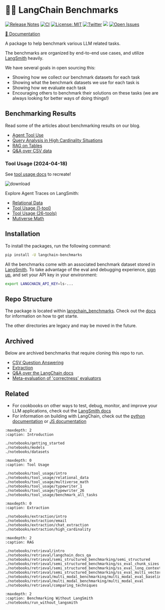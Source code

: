 # 🦜💯 LangChain Benchmarks

[![Release Notes](https://img.shields.io/github/release/langchain-ai/langchain-benchmarks)](https://github.com/langchain-ai/langchain-benchmarks/releases)
[![CI](https://github.com/langchain-ai/langchain-benchmarks/actions/workflows/ci.yml/badge.svg)](https://github.com/langchain-ai/langchain-benchmarks/actions/workflows/ci.yml)
[![License: MIT](https://img.shields.io/badge/License-MIT-yellow.svg)](https://opensource.org/licenses/MIT)
[![Twitter](https://img.shields.io/twitter/url/https/twitter.com/langchainai.svg?style=social&label=Follow%20%40LangChainAI)](https://twitter.com/langchainai)
[![](https://dcbadge.vercel.app/api/server/6adMQxSpJS?compact=true&style=flat)](https://discord.gg/6adMQxSpJS)
[![Open Issues](https://img.shields.io/github/issues-raw/langchain-ai/langchain-benchmarks)](https://github.com/langchain-ai/langchain-benchmarks/issues)


[📖 Documentation](https://langchain-ai.github.io/langchain-benchmarks/index.html)

A package to help benchmark various LLM related tasks.

The benchmarks are organized by end-to-end use cases, and
utilize [LangSmith](https://smith.langchain.com/) heavily.

We have several goals in open sourcing this:

- Showing how we collect our benchmark datasets for each task
- Showing what the benchmark datasets we use for each task is
- Showing how we evaluate each task
- Encouraging others to benchmark their solutions on these tasks (we are always looking for better ways of doing things!)

## Benchmarking Results

Read some of the articles about benchmarking results on our blog.

* [Agent Tool Use](https://blog.langchain.dev/benchmarking-agent-tool-use/)
* [Query Analysis in High Cardinality Situations](https://blog.langchain.dev/high-cardinality/)
* [RAG on Tables](https://blog.langchain.dev/benchmarking-rag-on-tables/)
* [Q&A over CSV data](https://blog.langchain.dev/benchmarking-question-answering-over-csv-data/)


### Tool Usage (2024-04-18)

See [tool usage docs](https://langchain-ai.github.io/langchain-benchmarks/notebooks/tool_usage/benchmark_all_tasks.html) to recreate!

![download](https://github.com/langchain-ai/langchain-benchmarks/assets/3205522/0da33de8-e03f-49cf-bd48-e9ff945828a9)

Explore Agent Traces on LangSmith:

* [Relational Data](https://smith.langchain.com/public/22721064-dcf6-4e42-be65-e7c46e6835e7/d)
* [Tool Usage (1-tool)](https://smith.langchain.com/public/ac23cb40-e392-471f-b129-a893a77b6f62/d)
* [Tool Usage (26-tools)](https://smith.langchain.com/public/366bddca-62b3-4b6e-849b-a478abab73db/d)
* [Mutiverse Math](https://smith.langchain.com/public/983faff2-54b9-4875-9bf2-c16913e7d489/d)

## Installation

To install the packages, run the following command:

```bash
pip install -U langchain-benchmarks
```

All the benchmarks come with an associated benchmark dataset stored in [LangSmith](https://smith.langchain.com). To take advantage of the eval and debugging experience, [sign up](https://smith.langchain.com), and set your API key in your environment:

```bash
export LANGCHAIN_API_KEY=ls-...
```

## Repo Structure

The package is located within [langchain_benchmarks](./langchain_benchmarks/). Check out the [docs](https://langchain-ai.github.io/langchain-benchmarks/index.html) for information on how to get starte.

The other directories are legacy and may be moved in the future.


## Archived

Below are archived benchmarks that require cloning this repo to run.

- [CSV Question Answering](https://github.com/langchain-ai/langchain-benchmarks/tree/main/archived/csv-qa)
- [Extraction](https://github.com/langchain-ai/langchain-benchmarks/tree/main/archived/extraction)
- [Q&A over the LangChain docs](https://github.com/langchain-ai/langchain-benchmarks/tree/main/archived/langchain-docs-benchmarking)
- [Meta-evaluation of 'correctness' evaluators](https://github.com/langchain-ai/langchain-benchmarks/tree/main/archived/meta-evals)


## Related

- For cookbooks on other ways to test, debug, monitor, and improve your LLM applications, check out the [LangSmith docs](https://docs.smith.langchain.com/)
- For information on building with LangChain, check out the [python documentation](https://python.langchain.com/docs/get_started/introduction) or [JS documentation](https://js.langchain.com/docs/get_started/introduction)

```{toctree}
:maxdepth: 2
:caption: Introduction

./notebooks/getting_started
./notebooks/models
./notebooks/datasets
```


```{toctree}
:maxdepth: 0
:caption: Tool Usage

./notebooks/tool_usage/intro
./notebooks/tool_usage/relational_data
./notebooks/tool_usage/multiverse_math
./notebooks/tool_usage/typewriter_1
./notebooks/tool_usage/typewriter_26
./notebooks/tool_usage/benchmark_all_tasks
```

```{toctree}
:maxdepth: 0
:caption: Extraction

./notebooks/extraction/intro
./notebooks/extraction/email
./notebooks/extraction/chat_extraction
./notebooks/extraction/high_cardinality
```

```{toctree}
:maxdepth: 2
:caption: RAG

./notebooks/retrieval/intro
./notebooks/retrieval/langchain_docs_qa
./notebooks/retrieval/semi_structured_benchmarking/semi_structured
./notebooks/retrieval/semi_structured_benchmarking/ss_eval_chunk_sizes
./notebooks/retrieval/semi_structured_benchmarking/ss_eval_long_context
./notebooks/retrieval/semi_structured_benchmarking/ss_eval_multi_vector
./notebooks/retrieval/multi_modal_benchmarking/multi_modal_eval_baseline
./notebooks/retrieval/multi_modal_benchmarking/multi_modal_eval
./notebooks/retrieval/comparing_techniques
```

```{toctree}
:maxdepth: 2
:caption: Benchmarking Without LangSmith 
./notebooks/run_without_langsmith
```
